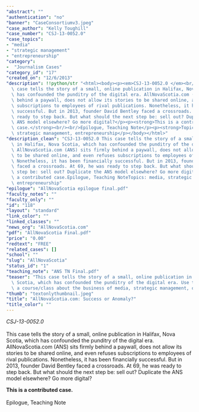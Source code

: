 ```yaml
---
"abstract": ""
"authentication": "no"
"banner": "CaseConsortiumv3.jpeg"
"case_author": "Kelly Toughill"
"case_number": "CSJ-13-0052.0"
"case_topics":
- "media"
- "strategic management"
- "entrepreneurship"
"category": 
-  "Journalism Cases"
"category_id": "17"
"created_on": "12/6/2013"
"description": !!python/str "<html><body><p><em>CSJ-13-0052.0 </em><br/><br/>This\
  \ case tells the story of a small, online publication in Halifax, Nova Scotia, which\
  \ has confounded the punditry of the digital era. AllNovaScotia.com (ANS) sits firmly\
  \ behind a paywall, does not allow its stories to be shared online, and even refuses\
  \ subscriptions to employees of rival publications. Nonetheless, it has been financially\
  \ successful. But in 2013, founder David Bentley faced a crossroads. At 69, he was\
  \ ready to step back. But what should the next step be: sell out? Duplicate the\
  \ ANS model elsewhere? Go more digital?</p><p><strong>This is a contributed\
  \ case.</strong><br/><br/>Epilogue, Teaching Note</p><p><strong>Topics:</strong> media,\
  \ strategic management, entrepreneurship</p></body></html>"
"description_clean": "CSJ-13-0052.0 This case tells the story of a small, online publication\
  \ in Halifax, Nova Scotia, which has confounded the punditry of the digital era.\
  \ AllNovaScotia.com (ANS) sits firmly behind a paywall, does not allow its stories\
  \ to be shared online, and even refuses subscriptions to employees of rival publications.\
  \ Nonetheless, it has been financially successful. But in 2013, founder David Bentley\
  \ faced a crossroads. At 69, he was ready to step back. But what should the next\
  \ step be: sell out? Duplicate the ANS model elsewhere? Go more digital?This is\
  \ a contributed case.Epilogue, Teaching NoteTopics: media, strategic management,\
  \ entrepreneurship"
"epilogue": "AllNovaScotia epilogue final.pdf"
"faculty_notes": ""
"faculty_only": ""
"id": "118"
"layout": "standard"
"link_color": ""
"linked_classes": ""
"news_org": "AllNovaScotia.com"
"pdf": "AllNovaScotia Final.pdf"
"price": "0.00"
"redtext": "FREE"
"related_cases": []
"school": ""
"slug": "AllNovaScotia"
"status_id": "1"
"teaching_note": "ANS TN Final.pdf"
"teaser": "This case tells the story of a small, online publication in Halifax, Nova\
  \ Scotia, which has confounded the punditry of the digital era. Use this case in\
  \ a course/class about the business of media, strategic management, or entrepreneurship."
"thumb": "textonlythumbnail.jpeg"
"title": "AllNovaScotia.com: Success or Anomaly?"
"title_color": ""
---
```

<html><body><p><em>CSJ-13-0052.0 </em><br/><br/>This case tells the story of a small, online publication in Halifax, Nova Scotia, which has confounded the punditry of the digital era. AllNovaScotia.com (ANS) sits firmly behind a paywall, does not allow its stories to be shared online, and even refuses subscriptions to employees of rival publications. Nonetheless, it has been financially successful. But in 2013, founder David Bentley faced a crossroads. At 69, he was ready to step back. But what should the next step be: sell out? Duplicate the ANS model elsewhere? Go more digital?</p><p><strong>This is a contributed case.</strong><br/><br/>Epilogue, Teaching Note</p></body></html>
